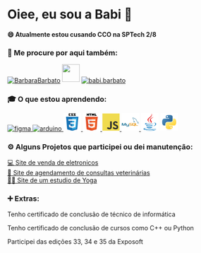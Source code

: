 <h1>Oiee, eu sou a Babi 👋</h1>

<h4>😄 Atualmente estou cusando CCO na SPTech 2/8</h4> 


<h3 align="left">📲 Me procure por aqui também:</h3>
<p align="left">
<a href="https://www.linkedin.com/in/b%C3%A1rbara-barbato-de-oliveira-1816ab280/s" target="blank"><img align="center" src="https://raw.githubusercontent.com/rahuldkjain/github-profile-readme-generator/master/src/images/icons/Social/linked-in-alt.svg" alt="BarbaraBarbato" height="30" width="40" /></a>
<a href="https://wa.me/qr/JNFIXGFQS4XPM1"><img src="https://raw.githubusercontent.com/rahuldkjain/github-profile-readme-generator/master/src/images/icons/Social/whatsapp.svg" height="40" width="40"></a>
<a href="https://www.instagram.com/babi.barbato" target="blank"><img align="center" src="https://raw.githubusercontent.com/rahuldkjain/github-profile-readme-generator/master/src/images/icons/Social/instagram.svg" alt="babi.barbato" height="30" width="40" /></a>
</p>

<h3 align="left">🎓 O que estou aprendendo:</h3>
<p align="left"> 
  <a href="https://www.figma.com/" target="_blank" rel="noreferrer"> <img src="https://www.vectorlogo.zone/logos/figma/figma-icon.svg" alt="figma" width="40" height="40"/> </a> 
  <a href="https://www.arduino.cc/" target="_blank" rel="noreferrer"> <img src="https://cdn.worldvectorlogo.com/logos/arduino-1.svg" alt="arduino" width="40" height="40"/> </a> 
  <a href="https://www.w3schools.com/css/" target="_blank" rel="noreferrer"> <img src="https://raw.githubusercontent.com/devicons/devicon/master/icons/css3/css3-original-wordmark.svg" alt="css3" width="40" height="40"/> </a> 
  <a href="https://www.w3.org/html/" target="_blank" rel="noreferrer"> <img src="https://raw.githubusercontent.com/devicons/devicon/master/icons/html5/html5-original-wordmark.svg" alt="html5" width="40" height="40"/> </a> 
  <a href="https://developer.mozilla.org/en-US/docs/Web/JavaScript" target="_blank" rel="noreferrer"> <img src="https://raw.githubusercontent.com/devicons/devicon/master/icons/javascript/javascript-original.svg" alt="javascript" width="40" height="40"/> </a> 
  <a href="https://www.mysql.com/" target="_blank" rel="noreferrer"> <img src="https://raw.githubusercontent.com/devicons/devicon/master/icons/mysql/mysql-original-wordmark.svg" alt="mysql" width="40" height="40"/> </a> 
  <a><img src="https://raw.githubusercontent.com/devicons/devicon/master/icons/java/java-original.svg" alt="java" width="40" height="40"></a> 
  <a><img src="https://raw.githubusercontent.com/devicons/devicon/master/icons/python/python-original.svg" alt="python" width="40" height="40"></a>
</p>

<h3 align="left">⚙️ Alguns Projetos que participei ou dei manutenção:</h3>
<p align="left">
  <a href="https://exposoftalcina.com/3tid/techabc/pages/index.php">💻 Site de venda de eletronicos</a><br>
  <a href="https://exposoftalcina.com/exposoft_2022_2/2tid/Gp_Veterinario/Vet-ABC-exposoft/assets/html/index.php">🐶 Site de agendamento de consultas veterinárias</a><br>
  <a href="http://sohamyogastudio.com.br/">🧘🏻 Site de um estudio de Yoga</a>
</p>

<h3 align="left">➕ Extras:</h3>
<p align="left">
  <p>Tenho certificado de conclusão de técnico de informática</p>
  <p>Tenho certificado de conclusão de cursos como C++ ou Python</p>
  <p>Participei das edições 33, 34 e 35 da Exposoft</p>
</p>
